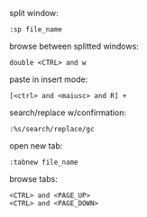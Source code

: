 split window:
```
:sp file_name
```

browse between splitted windows:
```
double <CTRL> and w
```

paste in insert mode:
```
[<ctrl> and <maiusc> and R] +
```

search/replace w/confirmation:
```
:%s/search/replace/gc
```

open new tab:
```
:tabnew file_name
```

browse tabs:
```
<CTRL> and <PAGE_UP>
<CTRL> and <PAGE_DOWN>
```
